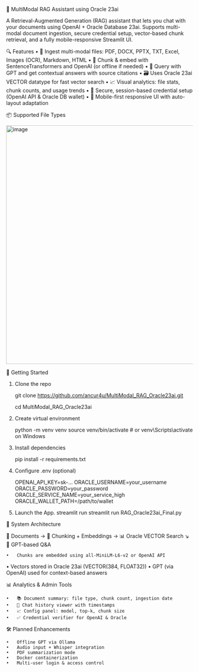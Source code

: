🤖 MultiModal RAG Assistant using Oracle 23ai

A Retrieval-Augmented Generation (RAG) assistant that lets you chat with your documents using OpenAI + Oracle Database 23ai. Supports multi-modal document ingestion, secure credential setup, vector-based chunk retrieval, and a fully mobile-responsive Streamlit UI.

🔍 Features
	•	📄 Ingest multi-modal files: PDF, DOCX, PPTX, TXT, Excel, Images (OCR), Markdown, HTML
	•	🧠 Chunk & embed with SentenceTransformers and OpenAI (or offline if needed)
	•	💬 Query with GPT and get contextual answers with source citations
	•	🗃️ Uses Oracle 23ai VECTOR datatype for fast vector search
	•	📈 Visual analytics: file stats, chunk counts, and usage trends
	•	🔐 Secure, session-based credential setup (OpenAI API & Oracle DB wallet)
	•	📱 Mobile-first responsive UI with auto-layout adaptation

📦 Supported File Types

<img width="643" alt="image" src="https://github.com/user-attachments/assets/8fc2567a-7f73-433b-827c-a683b6e29198" />

🚀 Getting Started

1. Clone the repo

   git clone https://github.com/ancur4u/MultiModal_RAG_Oracle23ai.git
   
   cd MultiModal_RAG_Oracle23ai
   
2. Create virtual environment
   
   python -m venv venv
   source venv/bin/activate  # or venv\Scripts\activate on Windows
   
3. Install dependencies
   
   pip install -r requirements.txt
4. Configure .env (optional)
   
   OPENAI_API_KEY=sk-...
   ORACLE_USERNAME=your_username
   ORACLE_PASSWORD=your_password
   ORACLE_SERVICE_NAME=your_service_high
   ORACLE_WALLET_PATH=/path/to/wallet
   
5. Launch the App.
   streamlit run streamlit run RAG_Oracle23ai_Final.py

🧠 System Architecture

📄 Documents → 🧠 Chunking + Embeddings → 📊 Oracle VECTOR Search
                                      ↘
                                🤖 GPT-based Q&A
                                
	•	Chunks are embedded using all-MiniLM-L6-v2 or OpenAI API
  •	Vectors stored in Oracle 23ai (VECTOR(384, FLOAT32))
	•	GPT (via OpenAI) used for context-based answers

📊 Analytics & Admin Tools

	•	📚 Document summary: file type, chunk count, ingestion date
	•	💬 Chat history viewer with timestamps
	•	📈 Config panel: model, top-k, chunk size
	•	✅ Credential verifier for OpenAI & Oracle

🛠️ Planned Enhancements

	•	Offline GPT via Ollama
	•	Audio input + Whisper integration
	•	PDF summarization mode
	•	Docker containerization
	•	Multi-user login & access control


